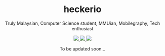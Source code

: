 <h1 align="center">
  heckerio
</h1>

<p align="center">
  Truly Malaysian, Computer Science student, MMUian, Mobilegraphy, Tech enthusiast
</p>

<p align="center">
  <a href="https://www.instagram.com/heckerio/">
    <img src="https://img.shields.io/badge/Instagram-E4405F?style=for-the-badge&logo=instagram&logoColor=white" />
  </a>
  <a href="https://twitter.com/heckerioXD">
    <img src="https://img.shields.io/badge/Twitter-1DA1F2?style=for-the-badge&logo=twitter&logoColor=white" />  
  </a>
  <a href="https://www.linkedin.com/in/henrylawjunwei/">
    <img src="https://img.shields.io/badge/LinkedIn-0077B5?style=for-the-badge&logo=linkedin&logoColor=white" />
  </a>
</p>

<p align="center">
  To be updated soon...
</p>
<div class="workspace">
  
</div>
